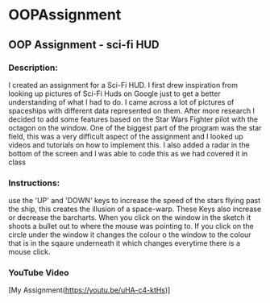 # OOPAssignment

## OOP Assignment - sci-fi HUD

### Description:
I created an assignment for a Sci-Fi HUD.
I first drew inspiration from looking up pictures of Sci-Fi Huds on Google just to 
get a better understanding of what I had to do. I came across a lot of pictures of spaceships with different data represented on them. After more research I decided to add some features based on the Star Wars Fighter pilot with the octagon on the window.
One of the biggest part of the program was the star field, this was a very difficult aspect of the assignment and I looked up videos and tutorials on how to implement this.
I also added a radar in the bottom of the screen and I was able to code this as we had covered it in class

### Instructions: 
use the 'UP' and 'DOWN' keys to increase the speed of the stars flying past the ship, this creates the illusion of a space-warp. These Keys also increase or decrease the barcharts.
When you click on the window in the sketch it shoots a bullet out to where the mouse was pointing to. If you click on the circle under the window it changes the colour o the window to the colour that is in the sqaure underneath it which changes everytime there is a mouse click. 

### YouTube Video
  [My Assignment(https://youtu.be/uHA-c4-ktHs)]
